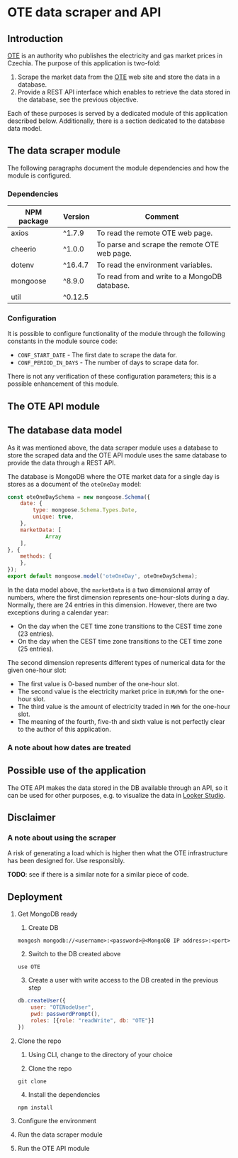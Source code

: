 # OTE data scraper and API

## Introduction
[OTE](https://www.ote-cr.cz/en) is an authority who publishes the electricity and gas market prices in Czechia. The purpose of this application is two-fold:
1. Scrape the market data from the [OTE](https://www.ote-cr.cz/en) web site and store the data in a database.
2. Provide a REST API interface which enables to retrieve the data stored in the database, see the previous objective.

Each of these purposes is served by a dedicated module of this application described below. Additionally, there is a section dedicated to the database data model. 


## The data scraper module
The following paragraphs document the module dependencies and how the module is configured.

### Dependencies

| NPM package | Version | Comment                                       |
|-------------|---------|-----------------------------------------------|
| axios       | ^1.7.9  | To read the remote OTE web page.              |
| cheerio     | ^1.0.0  | To parse and scrape the remote OTE web page.  |
| dotenv      | ^16.4.7 | To read the environment variables.            |
| mongoose    | ^8.9.0  | To read from and write to a MongoDB database. |
| util        | ^0.12.5 |                                               |


### Configuration
It is possible to configure functionality of the module through the following constants in the module source code:
- `CONF_START_DATE` - The first date to scrape the data for.
- `CONF_PERIOD_IN_DAYS` - The number of days to scrape data for.

There is not any verification of these configuration parameters; this is a possible enhancement of this module.


## The OTE API module

## The database data model
As it was mentioned above, the data scraper module uses a database to store the scraped data and the OTE API module uses the same database to provide the data through a REST API.

The database is MongoDB where the OTE market data for a single day is stores as a document of the `oteOneDay` model:

```javascript
const oteOneDaySchema = new mongoose.Schema({
    date: {
        type: mongoose.Schema.Types.Date,
        unique: true,
    },
    marketData: [
            Array
    ],
}, {
    methods: {
    },
});
export default mongoose.model('oteOneDay', oteOneDaySchema);
```

In the data model above, the `marketData` is a two dimensional array of numbers, where the first dimension represents one-hour-slots during a day. Normally, there are 24 entries in this dimension. However, there are two exceptions during a calendar year:
- On the day when the CET time zone transitions to the CEST time zone (23 entries).
- On the day when the CEST time zone transitions to the CET time zone (25 entries).

The second dimension represents different types of numerical data for the given one-hour slot:
- The first value is 0-based number of the one-hour slot.
- The second value is the electricity market price in `EUR/MWh` for the one-hour slot.
- The third value is the amount of electricity traded in `MWh` for the one-hour slot.
- The meaning of the fourth, five-th and sixth value is not perfectly clear to the author of this application.

### A note about how dates are treated

## Possible use of the application
The OTE API makes the data stored in the DB available through an API, so it can be used for other purposes, e.g. to visualize the data in [Looker Studio](https://lookerstudio.google.com).

## Disclaimer
### A note about using the scraper
A risk of generating a load which is higher then what the OTE infrastructure has been designed for. Use responsibly. 

**TODO**: see if there is a similar note for a similar piece of code.

## Deployment
1. Get MongoDB ready

   1. Create DB
   ```
   mongosh mongodb://<username>:<password>@<MongoDB IP address>:<port>
   ```
   
   2. Switch to the DB created above
   ```
   use OTE
   ```

   3. Create a user with write access to the DB created in the previous step
   ```javascript
   db.createUser({
	   user: "OTENodeUser",
	   pwd: passwordPrompt(),
	   roles: [{role: "readWrite", db: "OTE"}]
   })
   ```

2. Clone the repo

   1. Using CLI, change to the directory of your choice
   
   2. Clone the repo
   ```
   git clone
   ```

   4. Install the dependencies
   ```
   npm install
   ```

3. Configure the environment

4. Run the data scraper module

5. Run the OTE API module
